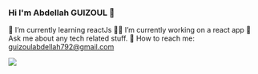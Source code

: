 ### Hi I'm Abdellah GUIZOUL 👋
 
 🔷 I’m currently learning reactJs
 👨‍💻 I’m currently working on a react app
 💬 Ask me about any tech related stuff.
 📧 How to reach me: guizoulabdellah792@gmail.com

<img src="https://github-readme-stats.vercel.app/api?username=Guizoul&&show_icons=true&title_color=57A5FF&icon_color=57A5FF&text_color=57A5FF&bg_color=0d1117">

